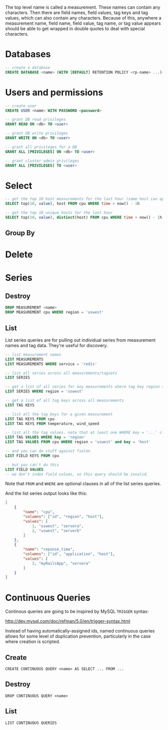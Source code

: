 The top level name is called a measurement. These names can contain any characters. Then there are field names, field values, tag keys and tag values, which can also contain any characters. Because of this, anywhere a measurement name, field name, field value, tag name, or tag value appears should be able to get wrapped in double quotes to deal with special characters.

# Databases

```sql
-- create a database
CREATE DATABASE <name> (WITH [DEFAULT] RETENTION POLICY <rp-name> ...)+
```

# Users and permissions

```sql
-- create user
CREATE USER <name> WITH PASSWORD <password>

-- grant DB read privileges
GRANT READ ON <db> TO <user>

-- grant DB write privileges
GRANT WRITE ON <db> TO <user>

-- grant all privileges for a DB
GRANT ALL [PRIVILEGES] ON <db> TO <user>

-- grant cluster admin privileges
GRANT ALL [PRIVILEGES] TO <user>
```

# Select

```sql
-- get the top 10 host measurements for the last hour (same host can appear multiple times)
SELECT top(10, value), host FROM cpu WHERE time > now() - 1h

-- get the top 10 unique hosts for the last hour
SELECT top(10, value), distinct(host) FROM cpu WHERE time > now() - 1h
```

## Group By

# Delete

# Series

## Destroy

```sql
DROP MEASUREMENT <name>
DROP MEASUREMENT cpu WHERE region = 'uswest'
```

## List

List series queries are for pulling out individual series from measurement names and tag data. They're useful for discovery.

```sql
-- list measurement names
LIST MEASUREMENTS
LIST MEASUREMENTS WHERE service = 'redis'

-- list all series across all measurements/tagsets
LIST SERIES

-- get a list of all series for any measurements where tag key region = tak value 'uswest'
LIST SERIES WHERE region = 'uswest'

-- get a list of all tag keys across all measurements
LIST TAG KEYS

-- list all the tag keys for a given measurement
LIST TAG KEYS FROM cpu
LIST TAG KEYS FROM temperature, wind_speed

-- list all the tag values. note that at least one WHERE key = '...' clause is required
LIST TAG VALUES WHERE key = 'region'
LIST TAG VALUES FROM cpu WHERE region = 'uswest' and key = 'host'

-- and you can do stuff against fields
LIST FIELD KEYS FROM cpu

-- but you can't do this
LIST FIELD VALUES
-- we don't index field values, so this query should be invalid.
```

Note that `FROM` and `WHERE` are optional clauses in all of the list series queries.

And the list series output looks like this:

```json
[
    {
        "name": "cpu",
        "columns": ["id", "region", "host"],
        "values": [
            1, "uswest", "servera",
            2, "uswest", "serverb"
        ]
    },
    {
        "name": "reponse_time",
        "columns": ["id", "application", "host"],
        "values": [
            3, "myRailsApp", "servera"
        ]
    }
]
```

# Continuous Queries

Continous queries are going to be inspired by MySQL `TRIGGER` syntax:

http://dev.mysql.com/doc/refman/5.0/en/trigger-syntax.html

Instead of having automatically-assigned ids, named continuous queries allows for some level of duplication prevention,
particularly in the case where creation is scripted.

## Create

    CREATE CONTINUOUS QUERY <name> AS SELECT ... FROM ...

## Destroy

    DROP CONTINUOUS QUERY <name>

## List

    LIST CONTINUOUS QUERIES
